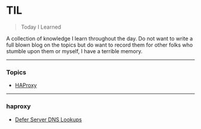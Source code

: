 # TIL

> Today I Learned

A collection of knowledge I learn throughout the day.  Do not want to write a full blown blog on the topics but do want to record them for other folks who stumble upon them or myself, I have a terrible memory.

---

### Topics

* [HAProxy](#haproxy)

---

### haproxy
- [Defer Server DNS Lookups](haproxy/defer-server-dns-lookups.md)